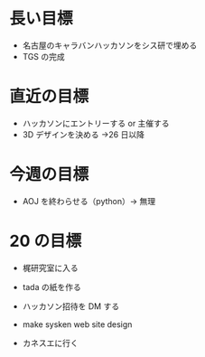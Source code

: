 # 長い目標

- 名古屋のキャラバンハッカソンをシス研で埋める
- TGS の完成

# 直近の目標

- ハッカソンにエントリーする or 主催する
- 3D デザインを決める →26 日以降

# 今週の目標

- AOJ を終わらせる（python）→ 無理

# 20 の目標

- 梶研究室に入る
- tada の紙を作る
- ハッカソン招待を DM する
- make sysken web site design

- カネスエに行く
